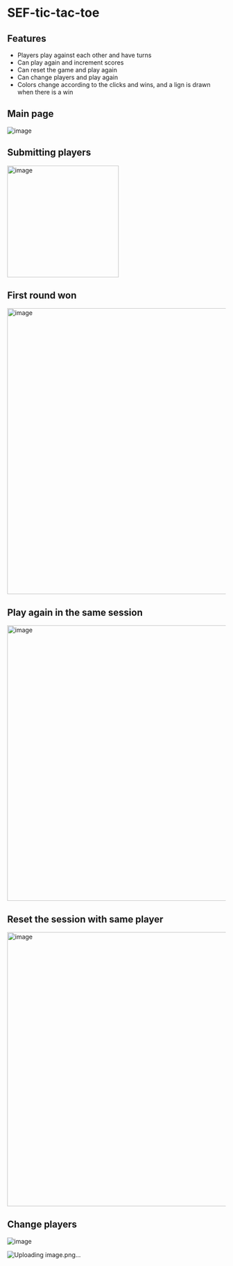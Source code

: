 # SEF-tic-tac-toe

## Features
* Players play against each other and have turns
* Can play again and increment scores
* Can reset the game and play again
* Can change players and play again
* Colors change according to the clicks and wins, and a lign is drawn when there is a win

  
## Main page
![image](https://github.com/marcabounader92/SEF-tic-tac-toe/assets/63245564/58d78495-dc59-4001-bc31-e8ff5a562e73)

## Submitting players

<img width="257" alt="image" src="https://github.com/marcabounader92/SEF-tic-tac-toe/assets/63245564/b5de8720-4401-4594-9a4a-ccffc6fa8c5e">

## First round won

<img width="658" alt="image" src="https://github.com/marcabounader92/SEF-tic-tac-toe/assets/63245564/099d1225-36f4-4164-b562-b3afebc46d70">

## Play again in the same session

<img width="634" alt="image" src="https://github.com/marcabounader92/SEF-tic-tac-toe/assets/63245564/c11478c6-12a3-49ea-993e-272e283bd432">

## Reset the session with same player

<img width="631" alt="image" src="https://github.com/marcabounader92/SEF-tic-tac-toe/assets/63245564/ac29c652-98e5-4534-99d2-fa36f51c5a7d">

## Change players

![image](https://github.com/marcabounader92/SEF-tic-tac-toe/assets/63245564/a2f789a9-3ca1-4dad-9081-5d0423fd1e6c)

![Uploading image.png…]()

  




